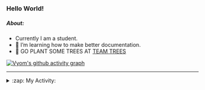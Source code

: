 ### Hello World!

##### About:
- Currently I am a student.
- 🌱 I’m learning how to make better documentation.
- 🌱 GO PLANT SOME TREES AT [TEAM TREES](https://teamtrees.org/)

[![Vyom's github activity graph](https://activity-graph.herokuapp.com/graph?username=Vyvy-vi)](https://github.com/ashutosh00710/github-readme-activity-graph)

---
<details>
  <summary>:zap: My Activity:</summary>
  
<!--START_SECTION:waka-->
![Code Time](http://img.shields.io/badge/Code%20Time-984%20hrs%2016%20mins-blue)

**I'm a Night 🦉** 

```text
🌞 Morning    96 commits     ███░░░░░░░░░░░░░░░░░░░░░░   13.45% 
🌆 Daytime    176 commits    ██████░░░░░░░░░░░░░░░░░░░   24.65% 
🌃 Evening    234 commits    ████████░░░░░░░░░░░░░░░░░   32.77% 
🌙 Night      208 commits    ███████░░░░░░░░░░░░░░░░░░   29.13%

```
📅 **I'm Most Productive on Sunday** 

```text
Monday       102 commits    ███░░░░░░░░░░░░░░░░░░░░░░   14.29% 
Tuesday      115 commits    ████░░░░░░░░░░░░░░░░░░░░░   16.11% 
Wednesday    88 commits     ███░░░░░░░░░░░░░░░░░░░░░░   12.32% 
Thursday     105 commits    ███░░░░░░░░░░░░░░░░░░░░░░   14.71% 
Friday       109 commits    ███░░░░░░░░░░░░░░░░░░░░░░   15.27% 
Saturday     78 commits     ██░░░░░░░░░░░░░░░░░░░░░░░   10.92% 
Sunday       117 commits    ████░░░░░░░░░░░░░░░░░░░░░   16.39%

```


📊 **This Week I Spent My Time On** 

```text
🔥 Editors: 
VS Code                  3 hrs 30 mins       █████████████████████████   100.0%

🐱‍💻 Projects: 
advent-of-code-2022      1 hr 30 mins        ██████████░░░░░░░░░░░░░░░   42.75% 
discord-bot              1 hr 16 mins        █████████░░░░░░░░░░░░░░░░   36.43% 
CSF                      38 mins             ████░░░░░░░░░░░░░░░░░░░░░   18.45% 
file-utils               4 mins              ░░░░░░░░░░░░░░░░░░░░░░░░░   2.37%

```


 Last Updated on 05/12/2022 16:04:44 UTC
<!--END_SECTION:waka-->
</details>
